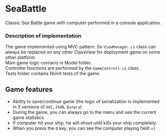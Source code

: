 # SeaBattle

Classic Sea Battle game with computer performed in a console application.

### Description of implementation
The game implemented using MVC pattern. So `ViewManager.cs` class can always be replaced on any other ClassView for deployment game on some other platform. <br />Main game logic contains in Model folder. 
<br />Сontroller functions are performed by the `GameControll.cs` class. 
<br />Tests folder contains NUnit tests of the game.

## Game features
- Ability to save/continue game (the logic of serialization is implemented in 3 versions of `Xml`, `JSON`, `Binary`)
- During the game, you can always go to the menu and see the current game statistics
- If computer hit your ship, he will shoot until kills your ship completely.
- When you press the `Q` key, you can see the computer playing field =)
